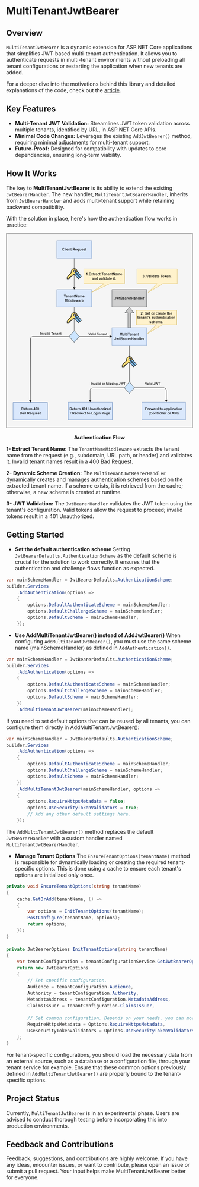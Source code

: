 # MultiTenantJwtBearer

## Overview

`MultiTenantJwtBearer` is a dynamic extension for ASP.NET Core applications that simplifies JWT-based multi-tenant authentication. It allows you to authenticate requests in multi-tenant environments without preloading all tenant configurations or restarting the application when new tenants are added.

For a deeper dive into the motivations behind this library and detailed explanations of the code, 
check out the [article](https://slimktari.com/dynamic-multi-tenant-authentication-in-net-with-jwtbearer-6bd622b62db3?sk=cb64a49db3e34202499b1b808d8f9f32).

## Key Features

- **Multi-Tenant JWT Validation:** Streamlines JWT token validation across multiple tenants, identified by URL, in ASP.NET Core APIs.
- **Minimal Code Changes:** Leverages the existing `AddJwtBearer()` method, requiring minimal adjustments for multi-tenant support.
- **Future-Proof:** Designed for compatibility with updates to core dependencies, ensuring long-term viability.

## How It Works

The key to **MultiTenantJwtBearer** is its ability to extend the existing `JwtBearerHandler`. The new handler, `MultiTenantJwtBearerHandler`, inherits from `JwtBearerHandler` and adds multi-tenant support while retaining backward compatibility.

With the solution in place, here's how the authentication flow works in practice:

![MultiTenantAuthenticationFlow](diagrams/MultiTenantAuthenticationFlow.png)
**<p align="center">Authentication Flow</p>**

**1- Extract Tenant Name:** The `TenantNameMiddleware` extracts the tenant name from the request (e.g., subdomain, URL path, or header) and validates it. Invalid tenant names result in a 400 Bad Request.

**2- Dynamic Scheme Creation:** The `MultiTenantJwtBearerHandler` dynamically creates and manages authentication schemes based on the extracted tenant name. If a scheme exists, it is retrieved from the cache; otherwise, a new scheme is created at runtime.

**3- JWT Validation:** The `JwtBearerHandler` validates the JWT token using the tenant's configuration. Valid tokens allow the request to proceed; invalid tokens result in a 401 Unauthorized.

## Getting Started
- **Set the default authentication scheme**
Setting `JwtBearerDefaults.AuthenticationScheme` as the default scheme is crucial for the solution to work correctly. It ensures that the authentication and challenge flows function as expected.

```csharp
var mainSchemeHandler = JwtBearerDefaults.AuthenticationScheme;
builder.Services
    .AddAuthentication(options =>
    {
        options.DefaultAuthenticateScheme = mainSchemeHandler;
        options.DefaultChallengeScheme = mainSchemeHandler;
        options.DefaultScheme = mainSchemeHandler;
    });
```

- **Use AddMultiTenantJwtBearer() instead of AddJwtBearer()**
When configuring `AddMultiTenantJwtBearer()`, you must use the same scheme name (mainSchemeHandler) as defined in `AddAuthentication()`.

```csharp
var mainSchemeHandler = JwtBearerDefaults.AuthenticationScheme;
builder.Services
    .AddAuthentication(options =>
    {
        options.DefaultAuthenticateScheme = mainSchemeHandler;
        options.DefaultChallengeScheme = mainSchemeHandler;
        options.DefaultScheme = mainSchemeHandler;
    })
    .AddMultiTenantJwtBearer(mainSchemeHandler);
```

If you need to set default options that can be reused by all tenants, you can configure them directly in AddMultiTenantJwtBearer():

```csharp
var mainSchemeHandler = JwtBearerDefaults.AuthenticationScheme;
builder.Services
    .AddAuthentication(options =>
    {
        options.DefaultAuthenticateScheme = mainSchemeHandler;
        options.DefaultChallengeScheme = mainSchemeHandler;
        options.DefaultScheme = mainSchemeHandler;
    })
    .AddMultiTenantJwtBearer(mainSchemeHandler, options =>
    {
        options.RequireHttpsMetadata = false; 
        options.UseSecurityTokenValidators = true; 
        // Add any other default settings here.
    });
```

The `AddMultiTenantJwtBearer()` method replaces the default `JwtBearerHandler` with a custom handler named `MultiTenantJwtBearerHandler`.

- **Manage Tenant Options**
The `EnsureTenantOptions(tenantName)` method is responsible for dynamically loading or creating the required tenant-specific options. This is done using a cache to ensure each tenant's options are initialized only once.

```csharp
private void EnsureTenantOptions(string tenantName)
{
    cache.GetOrAdd(tenantName, () =>
    {
        var options = InitTenantOptions(tenantName);
        PostConfigure(tenantName, options);
        return options;
    });
}

private JwtBearerOptions InitTenantOptions(string tenantName)
{
    var tenantConfiguration = tenantConfigurationService.GetJwtBearerOptions(tenantName);
    return new JwtBearerOptions
    {
        // Set specific configuration.
        Audience = tenantConfiguration.Audience,
        Authority = tenantConfiguration.Authority,
        MetadataAddress = tenantConfiguration.MetadataAddress,
        ClaimsIssuer = tenantConfiguration.ClaimsIssuer,

        // Set common configuration. Depends on your needs, you can move options to ITenantJwtBearerConfigurationService.
        RequireHttpsMetadata = Options.RequireHttpsMetadata,
        UseSecurityTokenValidators = Options.UseSecurityTokenValidators,
    };
}
```

For tenant-specific configurations, you should load the necessary data from an external source, such as a database or a configuration file, through your tenant service for example.
Ensure that these common options previously defined in `AddMultiTenantJwtBearer()` are properly bound to the tenant-specific options.

## Project Status

Currently, `MultiTenantJwtBearer` is in an experimental phase. Users are advised to conduct thorough testing before incorporating this into production environments.

## Feedback and Contributions

Feedback, suggestions, and contributions are highly welcome. If you have any ideas, encounter issues, or want to contribute, please open an issue or submit a pull request. Your input helps make MultiTenantJwtBearer better for everyone.
